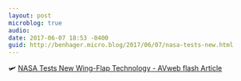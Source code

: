 ```yaml
---
layout: post
microblog: true
audio: 
date: 2017-06-07 18:53 -0400
guid: http://benhager.micro.blog/2017/06/07/nasa-tests-new.html
---
```

🛩 [NASA Tests New Wing-Flap Technology - AVweb flash Article](https://www.avweb.com/avwebflash/news/NASA-Tests-New-Wing-Flap-Technology-229111-1.html)
